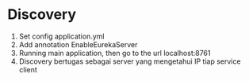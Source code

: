 # Discovery

1. Set config application.yml
2. Add annotation EnableEurekaServer
3. Running main application, then go to the url localhost:8761
4. Discovery bertugas sebagai server yang mengetahui IP tiap service client